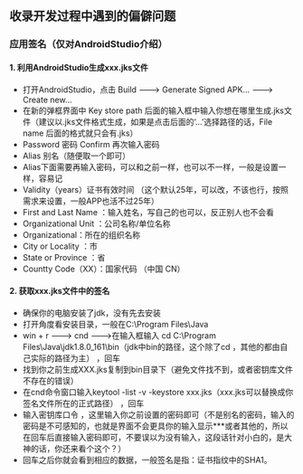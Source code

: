 ## 收录开发过程中遇到的偏僻问题

### 应用签名（仅对AndroidStudio介绍）

#### 1. 利用AndroidStudio生成xxx.jks文件
	
- 打开AndroidStudio，点击 Build ---> Generate Signed APK... ---> Create new...
- 在新的弹框界面中 Key store path 后面的输入框中输入你想在哪里生成.jks文件（建议以.jks文件格式生成，如果是点击后面的‘...’选择路径的话，File name 后面的格式就只会有.jks）
- Password 密码  Confirm 再次输入密码
- Alias 别名（随便取一个即可）
- Alias下面需要再输入密码，可以和之前一样，也可以不一样，一般是设置一样，容易记
- Validity（years）证书有效时间 （这个默认25年，可以改，不该也行，按照需求来设置，一般APP也活不过25年）
- First and Last Name ：输入姓名，写自己的也可以，反正别人也不会看
- Organizational Unit ：公司名称/单位名称
- Organizational：所在的组织名称
- City or Locality ：市 
- State or Province ：省
- Countty Code（XX）：国家代码 （中国 CN）

#### 2. 获取xxx.jks文件中的签名
- 确保你的电脑安装了jdk，没有先去安装
- 打开角度看安装目录，一般在C:\Program Files\Java
- win + r ---> cnd --->在输入框输入 cd C:\Program Files\Java\jdk1.8.0_161\bin（jdk中bin的路径，这个除了cd ，其他的都由自己实际的路径为主） ，回车
- 找到你之前生成XXX.jks复制到bin目录下（避免文件找不到，或者密钥库文件不存在的错误）
- 在cnd命令窗口输入keytool -list -v -keystore xxx.jks（xxx.jks可以替换成你签名文件所在的正式路径） ，回车
- 输入密钥库口令 ，这里输入你之前设置的密码即可（不是别名的密码，输入的密码是不可感知的，也就是界面不会更具你的输入显示***或者其他的，所以在回车后直接输入密码即可，不要误以为没有输入，这段话针对小白的，是大神的话，你还来看个这个？）
- 回车之后你就会看到相应的数据，一般签名是指：证书指纹中的SHA1。